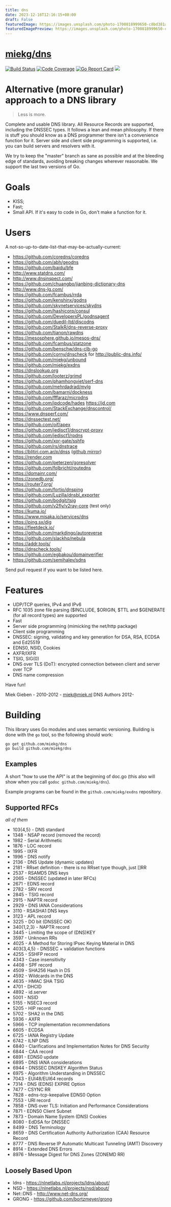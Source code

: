 ```yaml
---
title: dns
date: 2023-12-16T12:16:15+08:00
draft: False
featuredImage: https://images.unsplash.com/photo-1700818999650-c8bd381afa93?ixid=M3w0NjAwMjJ8MHwxfHJhbmRvbXx8fHx8fHx8fDE3MDI3MDAxMjR8&ixlib=rb-4.0.3
featuredImagePreview: https://images.unsplash.com/photo-1700818999650-c8bd381afa93?ixid=M3w0NjAwMjJ8MHwxfHJhbmRvbXx8fHx8fHx8fDE3MDI3MDAxMjR8&ixlib=rb-4.0.3
---
```


# [miekg/dns](https://github.com/miekg/dns)

[![Build Status](https://travis-ci.org/miekg/dns.svg?branch=master)](https://travis-ci.org/miekg/dns)
[![Code Coverage](https://img.shields.io/codecov/c/github/miekg/dns/master.svg)](https://codecov.io/github/miekg/dns?branch=master)
[![Go Report Card](https://goreportcard.com/badge/github.com/miekg/dns)](https://goreportcard.com/report/miekg/dns)
[![](https://godoc.org/github.com/miekg/dns?status.svg)](https://godoc.org/github.com/miekg/dns)

# Alternative (more granular) approach to a DNS library

> Less is more.

Complete and usable DNS library. All Resource Records are supported, including the DNSSEC types.
It follows a lean and mean philosophy. If there is stuff you should know as a DNS programmer there
isn't a convenience function for it. Server side and client side programming is supported, i.e. you
can build servers and resolvers with it.

We try to keep the "master" branch as sane as possible and at the bleeding edge of standards,
avoiding breaking changes wherever reasonable. We support the last two versions of Go.

# Goals

* KISS;
* Fast;
* Small API. If it's easy to code in Go, don't make a function for it.

# Users

A not-so-up-to-date-list-that-may-be-actually-current:

* https://github.com/coredns/coredns
* https://github.com/abh/geodns
* https://github.com/baidu/bfe
* http://www.statdns.com/
* http://www.dnsinspect.com/
* https://github.com/chuangbo/jianbing-dictionary-dns
* http://www.dns-lg.com/
* https://github.com/fcambus/rrda
* https://github.com/kenshinx/godns
* https://github.com/skynetservices/skydns
* https://github.com/hashicorp/consul
* https://github.com/DevelopersPL/godnsagent
* https://github.com/duedil-ltd/discodns
* https://github.com/StalkR/dns-reverse-proxy
* https://github.com/tianon/rawdns
* https://mesosphere.github.io/mesos-dns/
* https://github.com/fcambus/statzone
* https://github.com/benschw/dns-clb-go
* https://github.com/corny/dnscheck for <http://public-dns.info/>
* https://github.com/miekg/unbound
* https://github.com/miekg/exdns
* https://dnslookup.org
* https://github.com/looterz/grimd
* https://github.com/phamhongviet/serf-dns
* https://github.com/mehrdadrad/mylg
* https://github.com/bamarni/dockness
* https://github.com/fffaraz/microdns
* https://github.com/ipdcode/hades <https://jd.com>
* https://github.com/StackExchange/dnscontrol/
* https://www.dnsperf.com/
* https://dnssectest.net/
* https://github.com/oif/apex
* https://github.com/jedisct1/dnscrypt-proxy
* https://github.com/jedisct1/rpdns
* https://github.com/xor-gate/sshfp
* https://github.com/rs/dnstrace
* https://blitiri.com.ar/p/dnss ([github mirror](https://github.com/albertito/dnss))
* https://render.com
* https://github.com/peterzen/goresolver
* https://github.com/folbricht/routedns
* https://domainr.com/
* https://zonedb.org/
* https://router7.org/
* https://github.com/fortio/dnsping
* https://github.com/Luzilla/dnsbl_exporter
* https://github.com/bodgit/tsig
* https://github.com/v2fly/v2ray-core (test only)
* https://kuma.io/
* https://www.misaka.io/services/dns
* https://ping.sx/dig
* https://fleetdeck.io/
* https://github.com/markdingo/autoreverse
* https://github.com/slackhq/nebula
* https://addr.tools/
* https://dnscheck.tools/
* https://github.com/egbakou/domainverifier
* https://github.com/semihalev/sdns


Send pull request if you want to be listed here.

# Features

* UDP/TCP queries, IPv4 and IPv6
* RFC 1035 zone file parsing ($INCLUDE, $ORIGIN, $TTL and $GENERATE (for all record types) are supported
* Fast
* Server side programming (mimicking the net/http package)
* Client side programming
* DNSSEC: signing, validating and key generation for DSA, RSA, ECDSA and Ed25519
* EDNS0, NSID, Cookies
* AXFR/IXFR
* TSIG, SIG(0)
* DNS over TLS (DoT): encrypted connection between client and server over TCP
* DNS name compression

Have fun!

Miek Gieben  -  2010-2012  -  <miek@miek.nl>
DNS Authors 2012-

# Building

This library uses Go modules and uses semantic versioning. Building is done with the `go` tool, so
the following should work:

    go get github.com/miekg/dns
    go build github.com/miekg/dns

## Examples

A short "how to use the API" is at the beginning of doc.go (this also will show when you call `godoc
github.com/miekg/dns`).

Example programs can be found in the `github.com/miekg/exdns` repository.

## Supported RFCs

*all of them*

* 103{4,5} - DNS standard
* 1348 - NSAP record (removed the record)
* 1982 - Serial Arithmetic
* 1876 - LOC record
* 1995 - IXFR
* 1996 - DNS notify
* 2136 - DNS Update (dynamic updates)
* 2181 - RRset definition - there is no RRset type though, just []RR
* 2537 - RSAMD5 DNS keys
* 2065 - DNSSEC (updated in later RFCs)
* 2671 - EDNS record
* 2782 - SRV record
* 2845 - TSIG record
* 2915 - NAPTR record
* 2929 - DNS IANA Considerations
* 3110 - RSASHA1 DNS keys
* 3123 - APL record
* 3225 - DO bit (DNSSEC OK)
* 340{1,2,3} - NAPTR record
* 3445 - Limiting the scope of (DNS)KEY
* 3597 - Unknown RRs
* 4025 - A Method for Storing IPsec Keying Material in DNS
* 403{3,4,5} - DNSSEC + validation functions
* 4255 - SSHFP record
* 4343 - Case insensitivity
* 4408 - SPF record
* 4509 - SHA256 Hash in DS
* 4592 - Wildcards in the DNS
* 4635 - HMAC SHA TSIG
* 4701 - DHCID
* 4892 - id.server
* 5001 - NSID
* 5155 - NSEC3 record
* 5205 - HIP record
* 5702 - SHA2 in the DNS
* 5936 - AXFR
* 5966 - TCP implementation recommendations
* 6605 - ECDSA
* 6725 - IANA Registry Update
* 6742 - ILNP DNS
* 6840 - Clarifications and Implementation Notes for DNS Security
* 6844 - CAA record
* 6891 - EDNS0 update
* 6895 - DNS IANA considerations
* 6944 - DNSSEC DNSKEY Algorithm Status
* 6975 - Algorithm Understanding in DNSSEC
* 7043 - EUI48/EUI64 records
* 7314 - DNS (EDNS) EXPIRE Option
* 7477 - CSYNC RR
* 7828 - edns-tcp-keepalive EDNS0 Option
* 7553 - URI record
* 7858 - DNS over TLS: Initiation and Performance Considerations
* 7871 - EDNS0 Client Subnet
* 7873 - Domain Name System (DNS) Cookies
* 8080 - EdDSA for DNSSEC
* 8499 - DNS Terminology
* 8659 - DNS Certification Authority Authorization (CAA) Resource Record
* 8777 - DNS Reverse IP Automatic Multicast Tunneling (AMT) Discovery
* 8914 - Extended DNS Errors
* 8976 - Message Digest for DNS Zones (ZONEMD RR)

## Loosely Based Upon

* ldns - <https://nlnetlabs.nl/projects/ldns/about/>
* NSD - <https://nlnetlabs.nl/projects/nsd/about/>
* Net::DNS - <http://www.net-dns.org/>
* GRONG - <https://github.com/bortzmeyer/grong>
